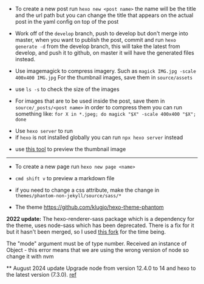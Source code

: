 - To create a new post run `hexo new <post name>` the name will be the title and the url path but you can change the title that appears on the actual post in the yaml config on top of the post

- Work off of the `develop` branch, push to develop but don't merge into master, when you want to publish the post, commit and run `hexo generate -d` from the develop branch, this will take the latest from develop, and push it to github, on master it will have the generated files instead.

- Use imagemagick to compress imagery. Such as `magick IMG.jpg -scale 400x400 IMG.jpg` For the thumbnail images, save them in `source/assets`
- use `ls -s` to check the size of the images

- For images that are to be used inside the post, save them in `source/_posts/<post name>` in order to compress them you can run something like: `for X in *.jpeg; do magick "$X" -scale 400x400 "$X"; done`

* Use `hexo server` to run
* if `hexo` is not installed globally you can run `npx hexo server` instead

- use [this tool](https://opengraphr.com/open-graph-debugger) to preview the thumbnail image 

---

- To create a new page run `hexo new page <name>`

- `cmd shift v` to preview a markdown file

- if you need to change a css attribute, make the change in `themes/phantom-non-jekyll/source/sass/*`

- The theme https://github.com/klugjo/hexo-theme-phantom

**2022 update:**
The hexo-renderer-sass package which is a dependency for the theme, uses node-sass which has been deprecated. There is a fix for it but it hasn't been merged, so I used [this fork](https://github.com/knksmith57/hexo-renderer-sass/pull/46) for the time being.

The "mode" argument must be of type number. Received an instance of Object - this error means that we are using the wrong version of node so change it with nvm

<!-- 
sudo chown -R $(whoami) .
chmod -R u+rwx . 
 -->

** August 2024 update
Upgrade node from version 12.4.0 to 14 and hexo to the latest version (7.3.0). [ref](https://github.com/Neats29/neats29.github.io/commit/8ef65d9dd37f6cc0c507a7300171418da06233c7)